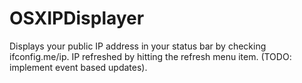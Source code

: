 # OSXIPDisplayer

Displays your public IP address in your status bar by checking ifconfig.me/ip. 
IP refreshed by hitting the refresh menu item. (TODO: implement event based updates).
